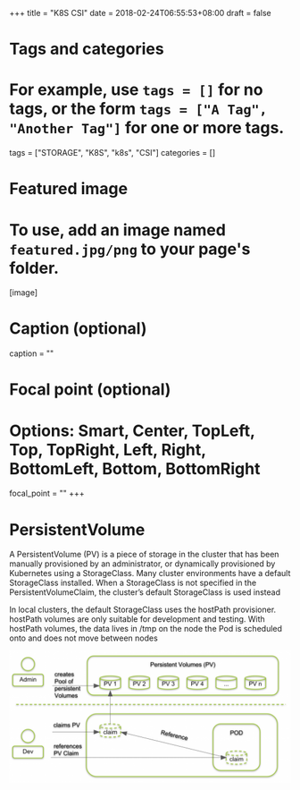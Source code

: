 +++
title = "K8S CSI"
date = 2018-02-24T06:55:53+08:00
draft = false

# Tags and categories
# For example, use `tags = []` for no tags, or the form `tags = ["A Tag", "Another Tag"]` for one or more tags.
tags = ["STORAGE", "K8S", "k8s", "CSI"]
categories = []

# Featured image
# To use, add an image named `featured.jpg/png` to your page's folder. 
[image]
  # Caption (optional)
  caption = ""

  # Focal point (optional)
  # Options: Smart, Center, TopLeft, Top, TopRight, Left, Right, BottomLeft, Bottom, BottomRight
  focal_point = ""
+++


# PersistentVolume

A PersistentVolume (PV) is a piece of storage in the cluster that has been manually provisioned by an administrator, or dynamically provisioned by Kubernetes using a StorageClass. Many cluster environments have a default StorageClass installed. When a StorageClass is not specified in the PersistentVolumeClaim, the cluster’s default StorageClass is used instead

In local clusters, the default StorageClass uses the hostPath provisioner. hostPath volumes are only suitable for development and testing. With hostPath volumes, the data lives in /tmp on the node the Pod is scheduled onto and does not move between nodes

![](./pv-adm.png)
